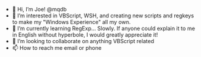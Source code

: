 - 👋 Hi, I’m Joe! @mqdb
- 👀 I’m interested in VBScript, WSH, and creating new scripts and regkeys to make my "Windows Experience" all my own.
- 🌱 I’m currently learning RegExp... Slowly. If anyone could explain it to me in English without hyperbole, I would greatly appreciate it!
- 💞️ I’m looking to collaborate on anything VBScript related
- 📫 How to reach me email or phone

<!---
mqdb/mqdb is a ✨ special ✨ repository because its `README.md` (this file) appears on your GitHub profile.
You can click the Preview link to take a look at your changes.
--->
